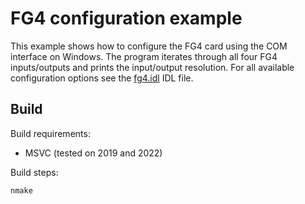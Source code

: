 # FG4 configuration example

This example shows how to configure the FG4 card using the COM interface on
Windows. The program iterates through all four FG4 inputs/outputs and prints
the input/output resolution. For all available configuration options see the
[fg4.idl](fg4.idl) IDL file.

## Build
Build requirements:
* MSVC (tested on 2019 and 2022)

Build steps:
```shell
nmake
```
